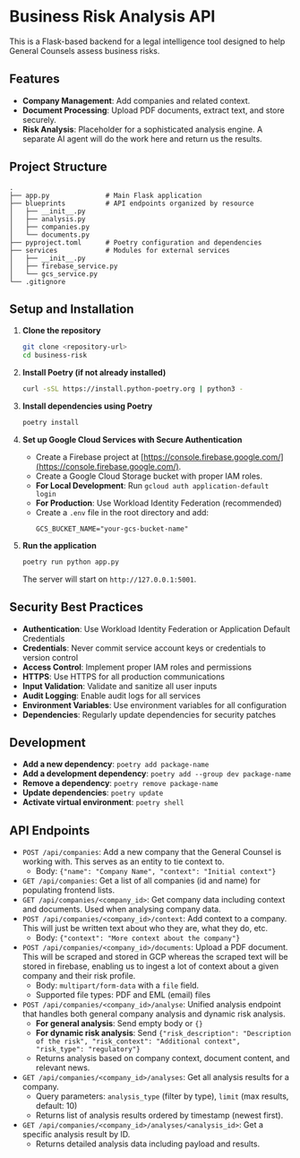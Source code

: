 # Business Risk Analysis API

This is a Flask-based backend for a legal intelligence tool designed to help General Counsels assess business risks.

## Features

- **Company Management**: Add companies and related context.
- **Document Processing**: Upload PDF documents, extract text, and store securely.
- **Risk Analysis**: Placeholder for a sophisticated analysis engine. A separate AI agent will do the work here and return us the results.

## Project Structure

```
.
├── app.py              # Main Flask application
├── blueprints          # API endpoints organized by resource
│   ├── __init__.py
│   ├── analysis.py
│   ├── companies.py
│   └── documents.py
├── pyproject.toml      # Poetry configuration and dependencies
├── services            # Modules for external services
│   ├── __init__.py
│   ├── firebase_service.py
│   └── gcs_service.py
└── .gitignore
```

## Setup and Installation

1.  **Clone the repository**
    ```bash
    git clone <repository-url>
    cd business-risk
    ```

2.  **Install Poetry (if not already installed)**
    ```bash
    curl -sSL https://install.python-poetry.org | python3 -
    ```

3.  **Install dependencies using Poetry**
    ```bash
    poetry install
    ```

4.  **Set up Google Cloud Services with Secure Authentication**
    - Create a Firebase project at [https://console.firebase.google.com/](https://console.firebase.google.com/).
    - Create a Google Cloud Storage bucket with proper IAM roles.
    - **For Local Development**: Run `gcloud auth application-default login`
    - **For Production**: Use Workload Identity Federation (recommended)
    - Create a `.env` file in the root directory and add:
      ```
      GCS_BUCKET_NAME="your-gcs-bucket-name"
      ```

5.  **Run the application**
    ```bash
    poetry run python app.py
    ```
    The server will start on `http://127.0.0.1:5001`.

## Security Best Practices

- **Authentication**: Use Workload Identity Federation or Application Default Credentials
- **Credentials**: Never commit service account keys or credentials to version control
- **Access Control**: Implement proper IAM roles and permissions
- **HTTPS**: Use HTTPS for all production communications
- **Input Validation**: Validate and sanitize all user inputs
- **Audit Logging**: Enable audit logs for all services
- **Environment Variables**: Use environment variables for all configuration
- **Dependencies**: Regularly update dependencies for security patches

## Development

- **Add a new dependency**: `poetry add package-name`
- **Add a development dependency**: `poetry add --group dev package-name`
- **Remove a dependency**: `poetry remove package-name`
- **Update dependencies**: `poetry update`
- **Activate virtual environment**: `poetry shell`

## API Endpoints

- `POST /api/companies`: Add a new company that the General Counsel is working with. This serves as an entity to tie context to.
  - Body: `{"name": "Company Name", "context": "Initial context"}`
- `GET /api/companies`: Get a list of all companies (id and name) for populating frontend lists.
- `GET /api/companies/<company_id>`: Get company data including context and documents. Used when analysing company data.
- `POST /api/companies/<company_id>/context`: Add context to a company. This will just be written text about who they are, what they do, etc.
  - Body: `{"context": "More context about the company"}`
- `POST /api/companies/<company_id>/documents`: Upload a PDF document. This will be scraped and stored in GCP whereas the scraped text will
be stored in firebase, enabling us to ingest a lot of context about a given company and their risk profile.
  - Body: `multipart/form-data` with a `file` field.
  - Supported file types: PDF and EML (email) files
- `POST /api/companies/<company_id>/analyse`: Unified analysis endpoint that handles both general company analysis and dynamic risk analysis.
  - **For general analysis**: Send empty body or `{}`
  - **For dynamic risk analysis**: Send `{"risk_description": "Description of the risk", "risk_context": "Additional context", "risk_type": "regulatory"}`
  - Returns analysis based on company context, document content, and relevant news.
- `GET /api/companies/<company_id>/analyses`: Get all analysis results for a company.
  - Query parameters: `analysis_type` (filter by type), `limit` (max results, default: 10)
  - Returns list of analysis results ordered by timestamp (newest first).
- `GET /api/companies/<company_id>/analyses/<analysis_id>`: Get a specific analysis result by ID.
  - Returns detailed analysis data including payload and results.
